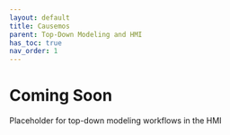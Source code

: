 ```yaml
---
layout: default
title: Causemos
parent: Top-Down Modeling and HMI
has_toc: true
nav_order: 1
---
```


# Coming Soon

Placeholder for top-down modeling workflows in the HMI

